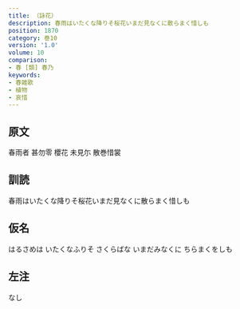 ```yaml
---
title: （詠花）
description: 春雨はいたくな降りそ桜花いまだ見なくに散らまく惜しも
position: 1870
category: 巻10
version: '1.0'
volume: 10
comparison:
- 春 [類] 春乃
keywords:
- 春雑歌
- 植物
- 哀惜
---
```


## 原文

春雨者 甚勿零 櫻花 未見尓 散巻惜裳

## 訓読

春雨はいたくな降りそ桜花いまだ見なくに散らまく惜しも

## 仮名

はるさめは いたくなふりそ さくらばな いまだみなくに ちらまくをしも

## 左注

なし
